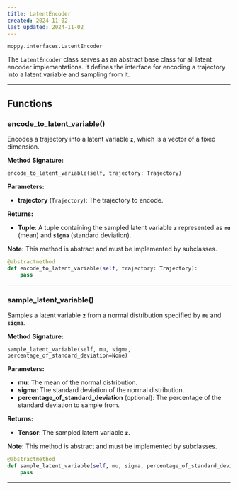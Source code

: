 ```yaml
---
title: LatentEncoder
created: 2024-11-02
last_updated: 2024-11-02
---
```


`moppy.interfaces.LatentEncoder`

The `LatentEncoder` class serves as an abstract base class for all latent encoder implementations. It defines the interface for encoding a trajectory into a latent variable and sampling from it.

---

## Functions

### <span class="highlight-text">encode_to_latent_variable()</span>

Encodes a trajectory into a latent variable **`z`**, which is a vector of a fixed dimension.

**Method Signature:**

`encode_to_latent_variable(self, trajectory: Trajectory)`

**Parameters:**

- **trajectory** (`Trajectory`): The trajectory to encode.

**Returns:**

- **Tuple**: A tuple containing the sampled latent variable **`z`** represented as **`mu`** (mean) and **`sigma`** (standard deviation).

**Note:** This method is abstract and must be implemented by subclasses.

```python
@abstractmethod
def encode_to_latent_variable(self, trajectory: Trajectory):
    pass
```

---

### <span class="highlight-text">sample_latent_variable()</span>

Samples a latent variable **`z`** from a normal distribution specified by **`mu`** and **`sigma`**.

**Method Signature:**

`sample_latent_variable(self, mu, sigma, percentage_of_standard_deviation=None)`

**Parameters:**

- **mu**: The mean of the normal distribution.
- **sigma**: The standard deviation of the normal distribution.
- **percentage_of_standard_deviation** (optional): The percentage of the standard deviation to sample from.

**Returns:**

- **Tensor**: The sampled latent variable **`z`**.

**Note:** This method is abstract and must be implemented by subclasses.

```python
@abstractmethod
def sample_latent_variable(self, mu, sigma, percentage_of_standard_deviation=None):
    pass
```

---

